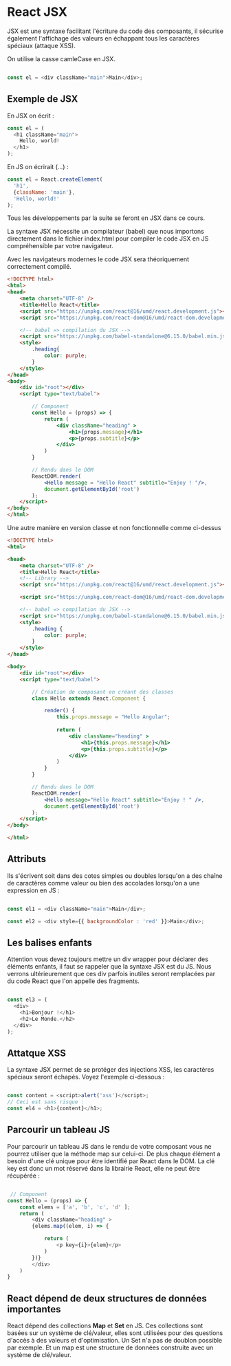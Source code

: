 # React JSX

JSX est une syntaxe facilitant l'écriture du code des composants, il sécurise également l'affichage des valeurs en échappant tous les caractères spéciaux (attaque XSS).

On utilise la casse camleCase en JSX.

```js

const el = <div className="main">Main</div>;

```

## Exemple de JSX

En JSX on écrit :

```js
const el = (
  <h1 className="main">
    Hello, world!
  </h1>
);
```

En JS on écrirait (...) :

```js
const el = React.createElement(
  'h1',
  {className: 'main'},
  'Hello, world!'
);
```

Tous les développements par la suite se feront en JSX dans ce cours.

La syntaxe JSX nécessite un compilateur (babel) que nous importons directement dans le fichier index.html pour compiler le code JSX en JS compréhensible par votre navigateur.

Avec les navigateurs modernes le code JSX sera théoriquement correctement compilé.

```html
<!DOCTYPE html>
<html>
<head>
    <meta charset="UTF-8" />
    <title>Hello React</title>
    <script src="https://unpkg.com/react@16/umd/react.development.js"></script>
    <script src="https://unpkg.com/react-dom@16/umd/react-dom.development.js"></script>

    <!-- babel => compilation du JSX -->
    <script src="https://unpkg.com/babel-standalone@6.15.0/babel.min.js"></script>
    <style>
        .heading{
            color: purple;
        }
    </style>
</head>
<body>
    <div id="root"></div>
    <script type="text/babel">

        // Component
        const Hello = (props) => {
            return (
                <div className="heading" >
                    <h1>{props.message}</h1>
                    <p>{props.subtitle}</p>
                </div>
            )
        }

        // Rendu dans le DOM
        ReactDOM.render(
            <Hello message = "Hello React" subtitle="Enjoy ! "/>,
            document.getElementById('root')
        );
    </script>
</body>
</html>

```

Une autre manière en version classe et non fonctionnelle comme ci-dessus

```html
<!DOCTYPE html>
<html>

<head>
    <meta charset="UTF-8" />
    <title>Hello React</title>
    <!-- Library -->
    <script src="https://unpkg.com/react@16/umd/react.development.js"></script>

    <script src="https://unpkg.com/react-dom@16/umd/react-dom.development.js"></script>

    <!-- babel => compilation du JSX -->
    <script src="https://unpkg.com/babel-standalone@6.15.0/babel.min.js"></script>
    <style>
        .heading {
            color: purple;
        }
    </style>
</head>

<body>
    <div id="root"></div>
    <script type="text/babel">

        // Création de composant en créant des classes
        class Hello extends React.Component {

            render() {
                this.props.message = "Hello Angular";
                
                return (
                    <div className="heading" >
                        <h1>{this.props.message}</h1>
                        <p>{this.props.subtitle}</p>
                    </div>
                )
            }
        }

        // Rendu dans le DOM
        ReactDOM.render(
            <Hello message="Hello React" subtitle="Enjoy ! " />,
            document.getElementById('root')
        );
    </script>
</body>

</html>
```


## Attributs

Ils s'écrivent soit dans des cotes simples ou doubles lorsqu'on a des chaîne de caractères comme valeur ou bien des accolades lorsqu'on a une expression en JS :

```js

const el1 = <div className="main">Main</div>;

const el2 = <div style={{ backgroundColor : 'red' }}>Main</div>;

```

## Les balises enfants

Attention vous devez toujours mettre un div wrapper pour déclarer des éléments enfants, il faut se rappeler que la syntaxe JSX est du JS. Nous verrons ultérieurement que ces div parfois inutiles seront remplacées par du code React que l'on appelle des fragments.

```js

const el3 = (
  <div>
    <h1>Bonjour !</h1>
    <h2>Le Monde.</h2>
  </div>
);

```

## Attatque XSS

La syntaxe JSX permet de se protéger des injections XSS, les caractères spéciaux seront échapés. Voyez l'exemple ci-dessous :

```js

const content = <script>alert('xss')</script>;
// Ceci est sans risque :
const el4 = <h1>{content}</h1>;

```

## Parcourir un tableau JS

Pour parcourir un tableau JS dans le rendu de votre composant vous ne pourrez utiliser que la méthode map sur celui-ci. De plus chaque élément a besoin d'une clé unique pour être identifié par React dans le DOM. La clé key est donc un mot réservé dans la librairie React, elle ne peut être récupérée :

```js

 // Component
const Hello = (props) => {
    const elems = ['a', 'b', 'c', 'd' ];
    return (
        <div className="heading" >
        {elems.map((elem, i) => {

            return (
                <p key={i}>{elem}</p>
            )
        })}
        </div>
    )
}

```

## React dépend de deux structures de données importantes

React dépend des collections **Map** et **Set** en JS. Ces collections sont basées sur un système de clé/valeur, elles sont utilisées pour des questions d'accès à des valeurs et d'optimisation. Un Set n'a pas de doublon possible par exemple. Et un map est une structure de données construite avec un système de clé/valeur.
